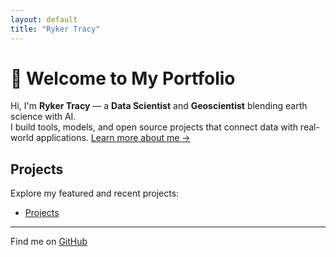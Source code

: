 ```yaml
---
layout: default
title: "Ryker Tracy"
---
```



# 👋 Welcome to My Portfolio

Hi, I'm **Ryker Tracy** — a **Data Scientist** and **Geoscientist** blending earth science with AI.  
I build tools, models, and open source projects that connect data with real-world applications.  [Learn more about me &rarr;](/about/)

## Projects

Explore my featured and recent projects:

- [Projects](/projects/)

---

Find me on [GitHub](https://github.com/rykertracy)

